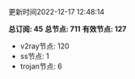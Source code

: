 更新时间2022-12-17 12:48:14

**总订阅: 45**
**总节点: 711**
**有效节点: 127**
- v2ray节点: 120
- ss节点: 1
- trojan节点: 6
